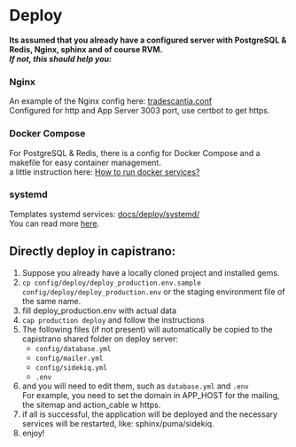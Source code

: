 
# Deploy
**Its assumed that you already have a configured server with PostgreSQL & Redis, Nginx, sphinx and of course RVM.**  
***If not, this should help you:***

### Nginx
An example of the Nginx config here: [tradescantia.conf](nginx/tradescantia.conf)  
Configured for http and App Server 3003 port, use certbot to get https.

### Docker Compose
For PostgreSQL & Redis, there is a config for Docker Compose and a makefile for easy container management.  
a little instruction here: [How to run docker services?](docker/docker.md)

### systemd
Templates systemd services: [docs/deploy/systemd/](systemd/)  
You can read more [here](systemd/systemd.md).

## Directly deploy in capistrano:
1. Suppose you already have a locally cloned project and installed gems.
2. `cp config/deploy/deploy_production.env.sample config/deploy/deploy_production.env` or the staging environment file of the same name.
4. fill deploy_production.env with actual data
4. `cap production deploy` and follow the instructions
5. The following files (if not present) will automatically be copied to the capistrano shared folder on deploy server:
    - `config/database.yml`
    - `config/mailer.yml`
    - `config/sidekiq.yml`
    - `.env`
6. and you will need to edit them, such as `database.yml` and `.env`  
   For example, you need to set the domain in APP_HOST for the mailing, the sitemap and action_cable w https.
7. if all is successful, the application will be deployed and the necessary services will be restarted, like: sphinx/puma/sidekiq.
8. enjoy!
